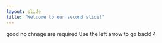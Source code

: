 ```yaml
---
layout: slide
title: "Welcome to our second slide!"
---
```

good no chnage are required
Use the left arrow to go back!
4
